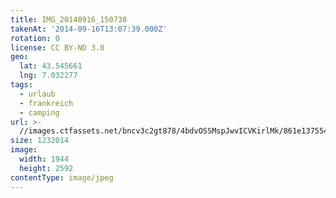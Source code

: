 ```yaml
---
title: IMG_20140916_150738
takenAt: '2014-09-16T13:07:39.000Z'
rotation: 0
license: CC BY-ND 3.0
geo:
  lat: 43.545661
  lng: 7.032277
tags:
  - urlaub
  - frankreich
  - camping
url: >-
  //images.ctfassets.net/bncv3c2gt878/4bdvOSSMspJwvICVKirlMk/861e137554f4ad192bc0008bf4431932/img_20140916_150738_27696504324_o
size: 1232014
image:
  width: 1944
  height: 2592
contentType: image/jpeg
---
```


